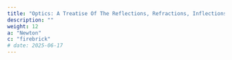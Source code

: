 ```yaml
---
title: "Optics: A Treatise Of The Reflections, Refractions, Inflections And Colours Of Light"
description: ""
weight: 12
a: "Newton"
c: "firebrick"
# date: 2025-06-17
---
```


